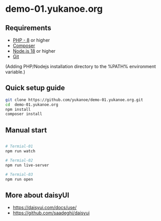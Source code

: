 # demo-01.yukanoe.org

## Requirements

- [PHP - 8](https://windows.php.net/download/) or higher
- [Composer](https://getcomposer.org/download/)
- [Node.js 18](https://nodejs.org/en/download/current) or higher
- [Git](https://git-scm.com/downloads)

(Adding PHP/Nodejs installation directory to the %PATH% environment variable.)

## Quick setup guide
```bash
git clone https://github.com/yukanoe/demo-01.yukanoe.org.git
cd  demo-01.yukanoe.org
npm install
composer install
```

## Manual start
```bash

# Termial-01
npm run watch

# Termial-02
npm run live-server

# Termial-03
npm run open

```

## More about daisyUI
 - https://daisyui.com/docs/use/
 - https://github.com/saadeghi/daisyui
